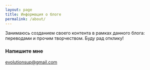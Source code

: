 ```yaml
---
layout: page
title: Информация о блоге
permalink: /about/
---
```


Занимаюсь созданием своего контента в рамках данного блога: переводами и прочим творчеством. Буду рад отклику!


### Напишите мне

[evolutionsup@gmail.com](mailto:evolutionsup@gmail.com)
